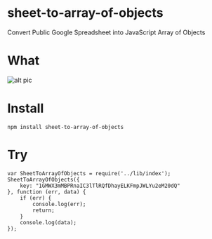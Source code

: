 # sheet-to-array-of-objects
Convert Public Google Spreadsheet into JavaScript Array of Objects

# What

![alt pic](https://raw.githubusercontent.com/hotelsoft/Sheet2AOB/master/pic.png)

# Install

```
npm install sheet-to-array-of-objects
```

# Try

```
var SheetToArrayOfObjects = require('../lib/index');
SheetToArrayOfObjects({
	key: "1GMWX3mMBPRnaIC3lTlRQfDhayELKFmpJWLYu2eM20dQ"
}, function (err, data) {
	if (err) {
		console.log(err);
		return;
	}
	console.log(data);
});
```